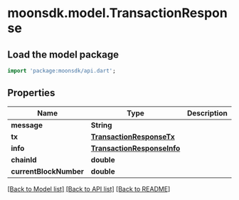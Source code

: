 # moonsdk.model.TransactionResponse

## Load the model package
```dart
import 'package:moonsdk/api.dart';
```

## Properties
Name | Type | Description | Notes
------------ | ------------- | ------------- | -------------
**message** | **String** |  | 
**tx** | [**TransactionResponseTx**](TransactionResponseTx.md) |  | 
**info** | [**TransactionResponseInfo**](TransactionResponseInfo.md) |  | 
**chainId** | **double** |  | 
**currentBlockNumber** | **double** |  | 

[[Back to Model list]](../README.md#documentation-for-models) [[Back to API list]](../README.md#documentation-for-api-endpoints) [[Back to README]](../README.md)


